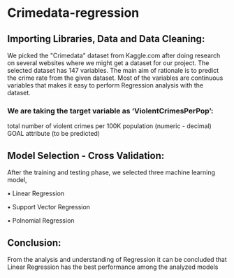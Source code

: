 # Crimedata-regression

## Importing Libraries, Data and Data Cleaning:

We picked the "Crimedata" dataset from Kaggle.com after doing research on several websites where we might get a dataset for our project. The selected dataset has 147 variables. The main aim of rationale is to predict the crime rate from the given dataset. Most of the variables are continuous variables that makes it easy to perform Regression analysis with the dataset.

### We are taking the target variable as ‘ViolentCrimesPerPop’:
total number of violent crimes per 100K population (numeric - decimal) GOAL attribute (to be predicted)

## Model Selection - Cross Validation:

After the training and testing phase, we selected three machine learning model,

•	Linear Regression

•	Support Vector Regression

•	Polnomial Regression

## Conclusion:


From the analysis and understanding of Regression it can be concluded that Linear Regression has the best performance among the analyzed models
